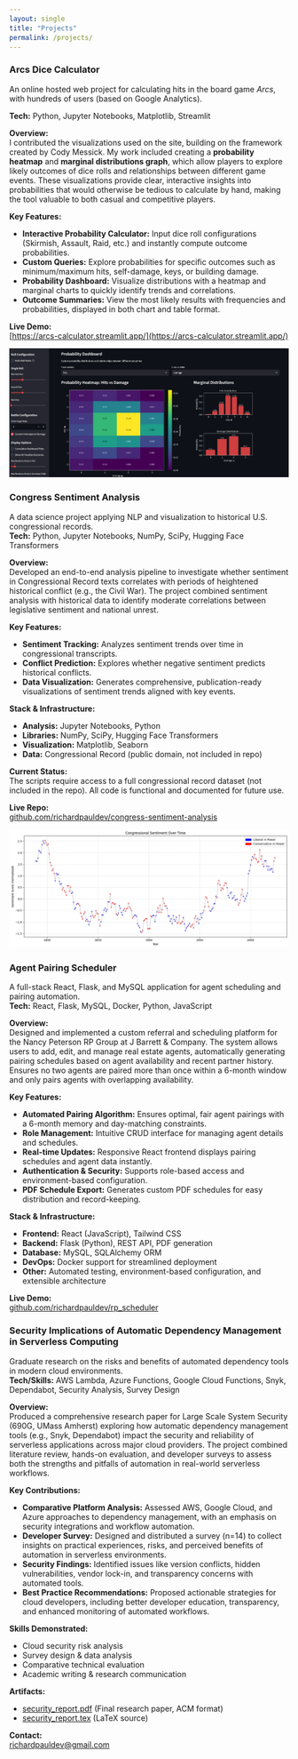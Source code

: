 ```yaml
---
layout: single
title: "Projects"
permalink: /projects/
---
```


### Arcs Dice Calculator  
An online hosted web project for calculating hits in the board game *Arcs*, with hundreds of users (based on Google Analytics).  

**Tech:** Python, Jupyter Notebooks, Matplotlib, Streamlit  

**Overview:**  
I contributed the visualizations used on the site, building on the framework created by Cody Messick. My work included creating a **probability heatmap** and **marginal distributions graph**, which allow players to explore likely outcomes of dice rolls and relationships between different game events. These visualizations provide clear, interactive insights into probabilities that would otherwise be tedious to calculate by hand, making the tool valuable to both casual and competitive players.  

**Key Features:**  
- **Interactive Probability Calculator:** Input dice roll configurations (Skirmish, Assault, Raid, etc.) and instantly compute outcome probabilities.  
- **Custom Queries:** Explore probabilities for specific outcomes such as minimum/maximum hits, self-damage, keys, or building damage.  
- **Probability Dashboard:** Visualize distributions with a heatmap and marginal charts to quickly identify trends and correlations.  
- **Outcome Summaries:** View the most likely results with frequencies and probabilities, displayed in both chart and table format.  

**Live Demo:**  
[https://arcs-calculator.streamlit.app/](https://arcs-calculator.streamlit.app/)  

![Arcs Dice Calculator Screenshot](/assets/images/arcs-dice-calculator.png)  

### Congress Sentiment Analysis  
A data science project applying NLP and visualization to historical U.S. congressional records.  
**Tech:** Python, Jupyter Notebooks, NumPy, SciPy, Hugging Face Transformers

**Overview:**  
Developed an end-to-end analysis pipeline to investigate whether sentiment in Congressional Record texts correlates with periods of heightened historical conflict (e.g., the Civil War). The project combined sentiment analysis with historical data to identify moderate correlations between legislative sentiment and national unrest.

**Key Features:**  
- **Sentiment Tracking:** Analyzes sentiment trends over time in congressional transcripts.  
- **Conflict Prediction:** Explores whether negative sentiment predicts historical conflicts.  
- **Data Visualization:** Generates comprehensive, publication-ready visualizations of sentiment trends aligned with key events.

**Stack & Infrastructure:**  
- **Analysis:** Jupyter Notebooks, Python  
- **Libraries:** NumPy, SciPy, Hugging Face Transformers  
- **Visualization:** Matplotlib, Seaborn  
- **Data:** Congressional Record (public domain, not included in repo)

**Current Status:**  
The scripts require access to a full congressional record dataset (not included in the repo). All code is functional and documented for future use.

**Live Repo:**  
[github.com/richardpauldev/congress-sentiment-analysis](https://github.com/richardpauldev/congress-sentiment-analysis)

![Congressional Sentiment Graph](/assets/images/congress.png)  

### Agent Pairing Scheduler  
A full-stack React, Flask, and MySQL application for agent scheduling and pairing automation.  
**Tech:** React, Flask, MySQL, Docker, Python, JavaScript

**Overview:**  
Designed and implemented a custom referral and scheduling platform for the Nancy Peterson RP Group at J Barrett & Company. The system allows users to add, edit, and manage real estate agents, automatically generating pairing schedules based on agent availability and recent partner history. Ensures no two agents are paired more than once within a 6-month window and only pairs agents with overlapping availability.

**Key Features:**  
- **Automated Pairing Algorithm:** Ensures optimal, fair agent pairings with a 6-month memory and day-matching constraints.  
- **Role Management:** Intuitive CRUD interface for managing agent details and schedules.  
- **Real-time Updates:** Responsive React frontend displays pairing schedules and agent data instantly.  
- **Authentication & Security:** Supports role-based access and environment-based configuration.  
- **PDF Schedule Export:** Generates custom PDF schedules for easy distribution and record-keeping.

**Stack & Infrastructure:**  
- **Frontend:** React (JavaScript), Tailwind CSS  
- **Backend:** Flask (Python), REST API, PDF generation  
- **Database:** MySQL, SQLAlchemy ORM  
- **DevOps:** Docker support for streamlined deployment  
- **Other:** Automated testing, environment-based configuration, and extensible architecture

**Live Demo:**  
[github.com/richardpauldev/rp_scheduler](https://github.com/richardpauldev/rp_scheduler)

### Security Implications of Automatic Dependency Management in Serverless Computing  
Graduate research on the risks and benefits of automated dependency tools in modern cloud environments.  
**Tech/Skills:** AWS Lambda, Azure Functions, Google Cloud Functions, Snyk, Dependabot, Security Analysis, Survey Design

**Overview:**  
Produced a comprehensive research paper for Large Scale System Security (690G, UMass Amherst) exploring how automatic dependency management tools (e.g., Snyk, Dependabot) impact the security and reliability of serverless applications across major cloud providers. The project combined literature review, hands-on evaluation, and developer surveys to assess both the strengths and pitfalls of automation in real-world serverless workflows.

**Key Contributions:**  
- **Comparative Platform Analysis:** Assessed AWS, Google Cloud, and Azure approaches to dependency management, with an emphasis on security integrations and workflow automation.
- **Developer Survey:** Designed and distributed a survey (n=14) to collect insights on practical experiences, risks, and perceived benefits of automation in serverless environments.
- **Security Findings:** Identified issues like version conflicts, hidden vulnerabilities, vendor lock-in, and transparency concerns with automated tools.
- **Best Practice Recommendations:** Proposed actionable strategies for cloud developers, including better developer education, transparency, and enhanced monitoring of automated workflows.

**Skills Demonstrated:**  
- Cloud security risk analysis  
- Survey design & data analysis  
- Comparative technical evaluation  
- Academic writing & research communication

**Artifacts:**  
- [security_report.pdf](link-to-pdf) (Final research paper, ACM format)
- [security_report.tex](link-to-tex) (LaTeX source)

**Contact:**  
richardpauldev@gmail.com
